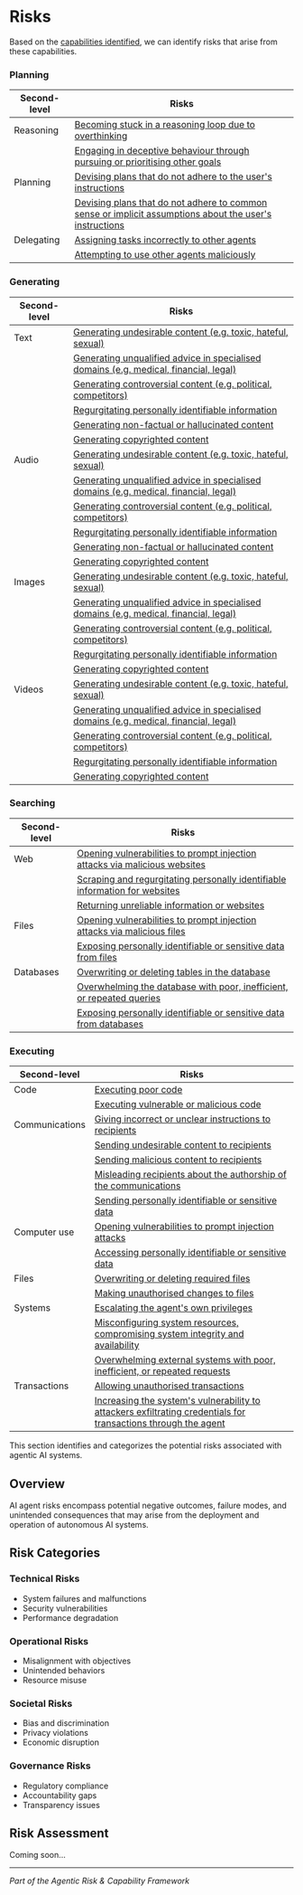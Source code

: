 # Risks

Based on the [capabilities identified](../capabilities/index.md), we can identify risks that arise from these capabilities. 

### Planning
| Second-level | Risks |
|--------------|-------|
| <a name="thinking-reasoning"></a>Reasoning | [Becoming stuck in a reasoning loop due to overthinking](../controls/index.md#risk-becoming-stuck-in-a-reasoning-loop-due-to-overthinking) |
|              | [Engaging in deceptive behaviour through pursuing or prioritising other goals](../controls/index.md#risk-engaging-in-deceptive-behaviour-through-pursuing-or-prioritising-other-goals) |
| <a name="thinking-planning"></a>Planning | [Devising plans that do not adhere to the user's instructions](../controls/index.md#risk-devising-plans-that-do-not-adhere-to-the-user-s-instructions) |
|              | [Devising plans that do not adhere to common sense or implicit assumptions about the user's instructions](../controls/index.md#risk-devising-plans-that-do-not-adhere-to-common-sense-or-implicit-assumptions-about-the-user-s-instructions) |
| <a name="thinking-delegating"></a>Delegating | [Assigning tasks incorrectly to other agents](../controls/index.md#risk-assigning-tasks-incorrectly-to-other-agents) |
|              | [Attempting to use other agents maliciously](../controls/index.md#risk-attempting-to-use-other-agents-maliciously) |

### Generating
| Second-level | Risks |
|--------------|-------|
| <a name="generating-text"></a>Text | [Generating undesirable content (e.g. toxic, hateful, sexual)](../controls/index.md#risk-generating-undesirable-content-e-g-toxic-hateful-sexual) |
|              | [Generating unqualified advice in specialised domains (e.g. medical, financial, legal)](../controls/index.md#risk-generating-unqualified-advice-in-specialised-domains-e-g-medical-financial-legal) |
|              | [Generating controversial content (e.g. political, competitors)](../controls/index.md#risk-generating-controversial-content-e-g-political-competitors) |
|              | [Regurgitating personally identifiable information](../controls/index.md#risk-regurgitating-personally-identifiable-information) |
|              | [Generating non-factual or hallucinated content](../controls/index.md#risk-generating-non-factual-or-hallucinated-content) |
|              | [Generating copyrighted content](../controls/index.md#risk-generating-copyrighted-content) |
| <a name="generating-audio"></a>Audio | [Generating undesirable content (e.g. toxic, hateful, sexual)](../controls/index.md#risk-generating-undesirable-content-e-g-toxic-hateful-sexual) |
|              | [Generating unqualified advice in specialised domains (e.g. medical, financial, legal)](../controls/index.md#risk-generating-unqualified-advice-in-specialised-domains-e-g-medical-financial-legal) |
|              | [Generating controversial content (e.g. political, competitors)](../controls/index.md#risk-generating-controversial-content-e-g-political-competitors) |
|              | [Regurgitating personally identifiable information](../controls/index.md#risk-regurgitating-personally-identifiable-information) |
|              | [Generating non-factual or hallucinated content](../controls/index.md#risk-generating-non-factual-or-hallucinated-content) |
|              | [Generating copyrighted content](../controls/index.md#risk-generating-copyrighted-content) |
| <a name="generating-images"></a>Images | [Generating undesirable content (e.g. toxic, hateful, sexual)](../controls/index.md#risk-generating-undesirable-content-e-g-toxic-hateful-sexual) |
|              | [Generating unqualified advice in specialised domains (e.g. medical, financial, legal)](../controls/index.md#risk-generating-unqualified-advice-in-specialised-domains-e-g-medical-financial-legal) |
|              | [Generating controversial content (e.g. political, competitors)](../controls/index.md#risk-generating-controversial-content-e-g-political-competitors) |
|              | [Regurgitating personally identifiable information](../controls/index.md#risk-regurgitating-personally-identifiable-information) |
|              | [Generating copyrighted content](../controls/index.md#risk-generating-copyrighted-content) |
| <a name="generating-videos"></a>Videos | [Generating undesirable content (e.g. toxic, hateful, sexual)](../controls/index.md#risk-generating-undesirable-content-e-g-toxic-hateful-sexual) |
|              | [Generating unqualified advice in specialised domains (e.g. medical, financial, legal)](../controls/index.md#risk-generating-unqualified-advice-in-specialised-domains-e-g-medical-financial-legal) |
|              | [Generating controversial content (e.g. political, competitors)](../controls/index.md#risk-generating-controversial-content-e-g-political-competitors) |
|              | [Regurgitating personally identifiable information](../controls/index.md#risk-regurgitating-personally-identifiable-information) |
|              | [Generating copyrighted content](../controls/index.md#risk-generating-copyrighted-content) |

### Searching
| Second-level | Risks |
|--------------|-------|
| <a name="searching-web"></a>Web | [Opening vulnerabilities to prompt injection attacks via malicious websites](../controls/index.md#risk-opening-vulnerabilities-to-prompt-injection-attacks-via-malicious-websites) |
|              | [Scraping and regurgitating personally identifiable information for websites](../controls/index.md#risk-scraping-and-regurgitating-personally-identifiable-information-for-websites) |
|              | [Returning unreliable information or websites](../controls/index.md#risk-returning-unreliable-information-or-websites) |
| <a name="searching-files"></a>Files | [Opening vulnerabilities to prompt injection attacks via malicious files](../controls/index.md#risk-opening-vulnerabilities-to-prompt-injection-attacks-via-malicious-files) |
|              | [Exposing personally identifiable or sensitive data from files](../controls/index.md#risk-exposing-personally-identifiable-or-sensitive-data-from-files) |
| <a name="searching-databases"></a>Databases | [Overwriting or deleting tables in the database](../controls/index.md#risk-overwriting-or-deleting-tables-in-the-database) |
|              | [Overwhelming the database with poor, inefficient, or repeated queries](../controls/index.md#risk-overwhelming-the-database-with-poor-inefficient-or-repeated-queries) |
|              | [Exposing personally identifiable or sensitive data from databases](../controls/index.md#risk-exposing-personally-identifiable-or-sensitive-data-from-databases) |

### Executing
| Second-level | Risks |
|--------------|-------|
| <a name="executing-code"></a>Code | [Executing poor code](../controls/index.md#risk-executing-poor-code) |
|              | [Executing vulnerable or malicious code](../controls/index.md#risk-executing-vulnerable-or-malicious-code) |
| <a name="executing-communications"></a>Communications | [Giving incorrect or unclear instructions to recipients](../controls/index.md#risk-giving-incorrect-or-unclear-instructions-to-recipients) |
|              | [Sending undesirable content to recipients](../controls/index.md#risk-sending-undesirable-content-to-recipients) |
|              | [Sending malicious content to recipients](../controls/index.md#risk-sending-malicious-content-to-recipients) |
|              | [Misleading recipients about the authorship of the communications](../controls/index.md#risk-misleading-recipients-about-the-authorship-of-the-communications) |
|              | [Sending personally identifiable or sensitive data](../controls/index.md#risk-sending-personally-identifiable-or-sensitive-data) |
| <a name="executing-computer-use"></a>Computer use | [Opening vulnerabilities to prompt injection attacks](../controls/index.md#risk-opening-vulnerabilities-to-prompt-injection-attacks) |
|              | [Accessing personally identifiable or sensitive data](../controls/index.md#risk-accessing-personally-identifiable-or-sensitive-data) |
| <a name="executing-files"></a>Files | [Overwriting or deleting required files](../controls/index.md#risk-overwriting-or-deleting-required-files) |
|              | [Making unauthorised changes to files](../controls/index.md#risk-making-unauthorised-changes-to-files) |
| <a name="executing-systems"></a>Systems | [Escalating the agent's own privileges](../controls/index.md#risk-escalating-the-agent-s-own-privileges) |
|              | [Misconfiguring system resources, compromising system integrity and availability](../controls/index.md#risk-misconfiguring-system-resources-compromising-system-integrity-and-availability) |
|              | [Overwhelming external systems with poor, inefficient, or repeated requests](../controls/index.md#risk-overwhelming-external-systems-with-poor-inefficient-or-repeated-requests) |
| <a name="executing-transactions"></a>Transactions | [Allowing unauthorised transactions](../controls/index.md#risk-allowing-unauthorised-transactions) |
|              | [Increasing the system's vulnerability to attackers exfiltrating credentials for transactions through the agent](../controls/index.md#risk-increasing-the-system-s-vulnerability-to-attackers-exfiltrating-credentials-for-transactions-through-the-agent) |


This section identifies and categorizes the potential risks associated with agentic AI systems.

## Overview

AI agent risks encompass potential negative outcomes, failure modes, and unintended consequences that may arise from the deployment and operation of autonomous AI systems.

## Risk Categories

### Technical Risks
- System failures and malfunctions
- Security vulnerabilities
- Performance degradation

### Operational Risks
- Misalignment with objectives
- Unintended behaviors
- Resource misuse

### Societal Risks
- Bias and discrimination
- Privacy violations
- Economic disruption

### Governance Risks
- Regulatory compliance
- Accountability gaps
- Transparency issues

## Risk Assessment

Coming soon...

---

*Part of the Agentic Risk & Capability Framework* 
